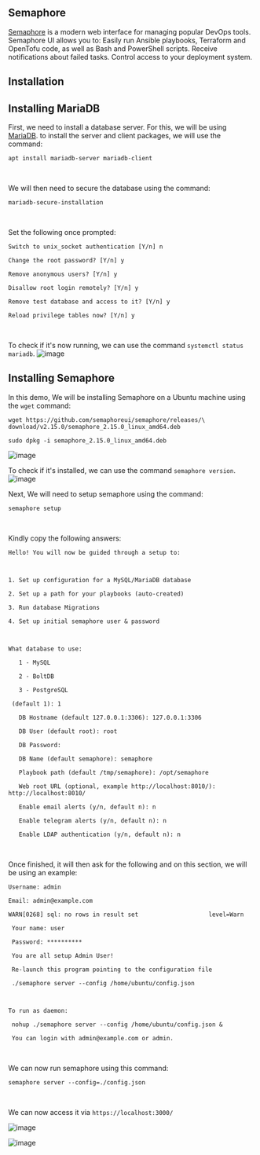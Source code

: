 ## Semaphore
[Semaphore](https://github.com/semaphoreui/semaphore) is a modern web interface for managing popular DevOps tools. Semaphore UI allows you to: Easily run Ansible playbooks, Terraform and OpenTofu code, as well as Bash and PowerShell scripts. Receive notifications about failed tasks. Control access to your deployment system.
<br>

## Installation

## Installing MariaDB

First, we need to install a database server. For this, we will be using [MariaDB](https://mariadb.org/). to install the server and client packages, we will use the command:
```
apt install mariadb-server mariadb-client
```
<br>

We will then need to secure the database using the command:
```
mariadb-secure-installation
```
<br>

Set the following once prompted:
```
Switch to unix_socket authentication [Y/n] n

Change the root password? [Y/n] y

Remove anonymous users? [Y/n] y

Disallow root login remotely? [Y/n] y

Remove test database and access to it? [Y/n] y

Reload privilege tables now? [Y/n] y
```
<br>

To check if it's now running, we can use the command ```systemctl status mariadb```.
![image](https://github.com/user-attachments/assets/5d1a40e2-b195-4de0-b87c-c280d6e1eaa5)
<br>

## Installing Semaphore

In this demo, We will be installing Semaphore on a Ubuntu machine using the ```wget``` command:
<br>
```
wget https://github.com/semaphoreui/semaphore/releases/\
download/v2.15.0/semaphore_2.15.0_linux_amd64.deb

sudo dpkg -i semaphore_2.15.0_linux_amd64.deb
```
![image](https://github.com/user-attachments/assets/6ac7ce55-9938-4f74-a565-3708f691e990)
<br>

To check if it's installed, we can use the command ```semaphore version```.
![image](https://github.com/user-attachments/assets/7c5da229-db22-46a9-9304-b4b2fa98e8c8)
<br>

Next, We will need to setup semaphore using the command:
```
semaphore setup
```
<br>

Kindly copy the following answers:
```
Hello! You will now be guided through a setup to:



1. Set up configuration for a MySQL/MariaDB database

2. Set up a path for your playbooks (auto-created)

3. Run database Migrations

4. Set up initial semaphore user & password



What database to use:

   1 - MySQL

   2 - BoltDB

   3 - PostgreSQL

 (default 1): 1

   DB Hostname (default 127.0.0.1:3306): 127.0.0.1:3306

   DB User (default root): root

   DB Password:   

   DB Name (default semaphore): semaphore

   Playbook path (default /tmp/semaphore): /opt/semaphore

   Web root URL (optional, example http://localhost:8010/):  http://localhost:8010/

   Enable email alerts (y/n, default n): n

   Enable telegram alerts (y/n, default n): n

   Enable LDAP authentication (y/n, default n): n
```
<br>

Once finished, it will then ask for the following and on this section, we will be using an example:
```
Username: admin

Email: admin@example.com

WARN[0268] sql: no rows in result set                    level=Warn

 Your name: user

 Password: **********

 You are all setup Admin User!

 Re-launch this program pointing to the configuration file

 ./semaphore server --config /home/ubuntu/config.json



To run as daemon:

 nohup ./semaphore server --config /home/ubuntu/config.json &

 You can login with admin@example.com or admin.
```
<br>

We can now run semaphore using this command:
```
semaphore server --config=./config.json
```
<br>

We can now access it via ```https://localhost:3000/```

![image](https://github.com/user-attachments/assets/c4445486-9f51-4f1d-a2a2-b97ac03b5f39)
<br>

![image](https://github.com/user-attachments/assets/07a37b8e-ad54-4ade-9cdd-35f52c2d8866)










